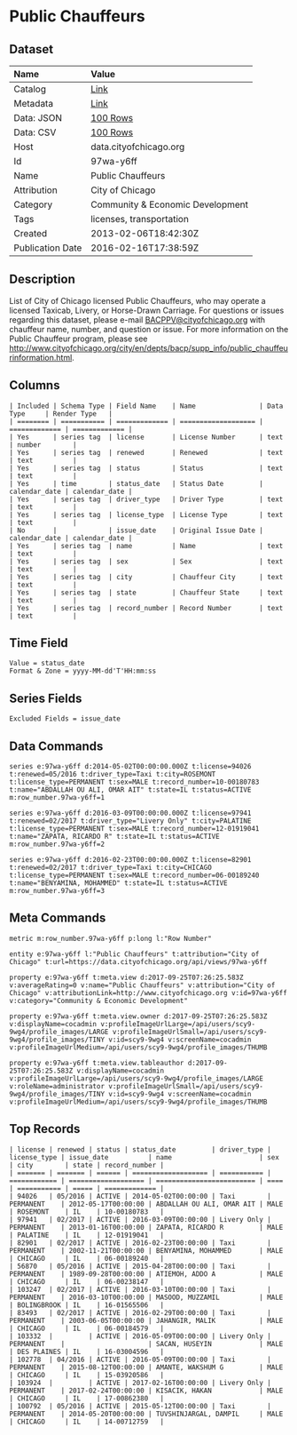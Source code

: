 # Public Chauffeurs

## Dataset

| Name | Value |
| :--- | :---- |
| Catalog | [Link](https://catalog.data.gov/dataset/public-chauffeurs-39a87) |
| Metadata | [Link](https://data.cityofchicago.org/api/views/97wa-y6ff) |
| Data: JSON | [100 Rows](https://data.cityofchicago.org/api/views/97wa-y6ff/rows.json?max_rows=100) |
| Data: CSV | [100 Rows](https://data.cityofchicago.org/api/views/97wa-y6ff/rows.csv?max_rows=100) |
| Host | data.cityofchicago.org |
| Id | 97wa-y6ff |
| Name | Public Chauffeurs |
| Attribution | City of Chicago |
| Category | Community & Economic Development |
| Tags | licenses, transportation |
| Created | 2013-02-06T18:42:30Z |
| Publication Date | 2016-02-16T17:38:59Z |

## Description

List of City of Chicago licensed Public Chauffeurs, who may operate a licensed Taxicab, Livery, or Horse-Drawn Carriage. For questions or issues regarding this dataset, please e-mail BACPPV@cityofchicago.org with chauffeur name, number, and question or issue. For more information on the Public Chauffeur program, please see http://www.cityofchicago.org/city/en/depts/bacp/supp_info/public_chauffeurinformation.html.

## Columns

```ls
| Included | Schema Type | Field Name    | Name                | Data Type     | Render Type   |
| ======== | =========== | ============= | =================== | ============= | ============= |
| Yes      | series tag  | license       | License Number      | text          | number        |
| Yes      | series tag  | renewed       | Renewed             | text          | text          |
| Yes      | series tag  | status        | Status              | text          | text          |
| Yes      | time        | status_date   | Status Date         | calendar_date | calendar_date |
| Yes      | series tag  | driver_type   | Driver Type         | text          | text          |
| Yes      | series tag  | license_type  | License Type        | text          | text          |
| No       |             | issue_date    | Original Issue Date | calendar_date | calendar_date |
| Yes      | series tag  | name          | Name                | text          | text          |
| Yes      | series tag  | sex           | Sex                 | text          | text          |
| Yes      | series tag  | city          | Chauffeur City      | text          | text          |
| Yes      | series tag  | state         | Chauffeur State     | text          | text          |
| Yes      | series tag  | record_number | Record Number       | text          | text          |
```

## Time Field

```ls
Value = status_date
Format & Zone = yyyy-MM-dd'T'HH:mm:ss
```

## Series Fields

```ls
Excluded Fields = issue_date
```

## Data Commands

```ls
series e:97wa-y6ff d:2014-05-02T00:00:00.000Z t:license=94026 t:renewed=05/2016 t:driver_type=Taxi t:city=ROSEMONT t:license_type=PERMANENT t:sex=MALE t:record_number=10-00180783 t:name="ABDALLAH OU ALI, OMAR AIT" t:state=IL t:status=ACTIVE m:row_number.97wa-y6ff=1

series e:97wa-y6ff d:2016-03-09T00:00:00.000Z t:license=97941 t:renewed=02/2017 t:driver_type="Livery Only" t:city=PALATINE t:license_type=PERMANENT t:sex=MALE t:record_number=12-01919041 t:name="ZAPATA, RICARDO R" t:state=IL t:status=ACTIVE m:row_number.97wa-y6ff=2

series e:97wa-y6ff d:2016-02-23T00:00:00.000Z t:license=82901 t:renewed=02/2017 t:driver_type=Taxi t:city=CHICAGO t:license_type=PERMANENT t:sex=MALE t:record_number=06-00189240 t:name="BENYAMINA, MOHAMMED" t:state=IL t:status=ACTIVE m:row_number.97wa-y6ff=3
```

## Meta Commands

```ls
metric m:row_number.97wa-y6ff p:long l:"Row Number"

entity e:97wa-y6ff l:"Public Chauffeurs" t:attribution="City of Chicago" t:url=https://data.cityofchicago.org/api/views/97wa-y6ff

property e:97wa-y6ff t:meta.view d:2017-09-25T07:26:25.583Z v:averageRating=0 v:name="Public Chauffeurs" v:attribution="City of Chicago" v:attributionLink=http://www.cityofchicago.org v:id=97wa-y6ff v:category="Community & Economic Development"

property e:97wa-y6ff t:meta.view.owner d:2017-09-25T07:26:25.583Z v:displayName=cocadmin v:profileImageUrlLarge=/api/users/scy9-9wg4/profile_images/LARGE v:profileImageUrlSmall=/api/users/scy9-9wg4/profile_images/TINY v:id=scy9-9wg4 v:screenName=cocadmin v:profileImageUrlMedium=/api/users/scy9-9wg4/profile_images/THUMB

property e:97wa-y6ff t:meta.view.tableauthor d:2017-09-25T07:26:25.583Z v:displayName=cocadmin v:profileImageUrlLarge=/api/users/scy9-9wg4/profile_images/LARGE v:roleName=administrator v:profileImageUrlSmall=/api/users/scy9-9wg4/profile_images/TINY v:id=scy9-9wg4 v:screenName=cocadmin v:profileImageUrlMedium=/api/users/scy9-9wg4/profile_images/THUMB
```

## Top Records

```ls
| license | renewed | status | status_date         | driver_type | license_type | issue_date          | name                      | sex  | city        | state | record_number | 
| ======= | ======= | ====== | =================== | =========== | ============ | =================== | ========================= | ==== | =========== | ===== | ============= | 
| 94026   | 05/2016 | ACTIVE | 2014-05-02T00:00:00 | Taxi        | PERMANENT    | 2012-05-17T00:00:00 | ABDALLAH OU ALI, OMAR AIT | MALE | ROSEMONT    | IL    | 10-00180783   | 
| 97941   | 02/2017 | ACTIVE | 2016-03-09T00:00:00 | Livery Only | PERMANENT    | 2013-01-16T00:00:00 | ZAPATA, RICARDO R         | MALE | PALATINE    | IL    | 12-01919041   | 
| 82901   | 02/2017 | ACTIVE | 2016-02-23T00:00:00 | Taxi        | PERMANENT    | 2002-11-21T00:00:00 | BENYAMINA, MOHAMMED       | MALE | CHICAGO     | IL    | 06-00189240   | 
| 56870   | 05/2016 | ACTIVE | 2015-04-28T00:00:00 | Taxi        | PERMANENT    | 1989-09-28T00:00:00 | ATIEMOH, ADDO A           | MALE | CHICAGO     | IL    | 06-00238147   | 
| 103247  | 02/2017 | ACTIVE | 2016-03-10T00:00:00 | Taxi        | PERMANENT    | 2016-03-10T00:00:00 | MASOOD, MUZZAMIL          | MALE | BOLINGBROOK | IL    | 16-01565506   | 
| 83493   | 02/2017 | ACTIVE | 2016-02-29T00:00:00 | Taxi        | PERMANENT    | 2003-06-05T00:00:00 | JAHANGIR, MALIK           | MALE | CHICAGO     | IL    | 06-00184579   | 
| 103332  |         | ACTIVE | 2016-05-09T00:00:00 | Livery Only | PERMANENT    |                     | SACAN, HUSEYIN            | MALE | DES PLAINES | IL    | 16-03004596   | 
| 102778  | 04/2016 | ACTIVE | 2016-05-09T00:00:00 | Taxi        | PERMANENT    | 2015-08-12T00:00:00 | AMANTE, WAKSHUM G         | MALE | CHICAGO     | IL    | 15-03920586   | 
| 103924  |         | ACTIVE | 2017-02-16T00:00:00 | Livery Only | PERMANENT    | 2017-02-24T00:00:00 | KISACIK, HAKAN            | MALE | CHICAGO     | IL    | 17-00862380   | 
| 100792  | 05/2016 | ACTIVE | 2015-05-12T00:00:00 | Taxi        | PERMANENT    | 2014-05-20T00:00:00 | TUVSHINJARGAL, DAMPIL     | MALE | CHICAGO     | IL    | 14-00712759   | 
```